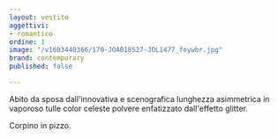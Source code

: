 ```yaml
---
layout: vestito
aggettivi:
- romantico
ordine: 1
image: "/v1603440366/170-JOAB18527-JOL1477_foywbr.jpg"
brand: contemporary
published: false

---
```

Abito da sposa dall'innovativa e scenografica lunghezza asimmetrica in vaporoso tulle color celeste polvere enfatizzato dall'effetto glitter.

Corpino in pizzo.